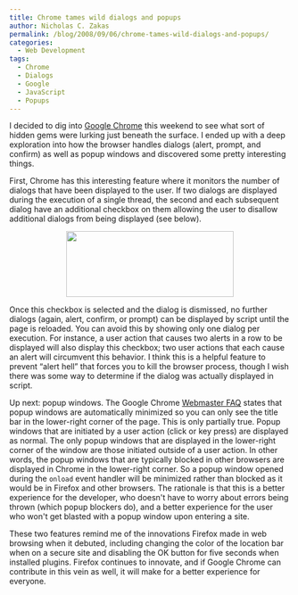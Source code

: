 ```yaml
---
title: Chrome tames wild dialogs and popups
author: Nicholas C. Zakas
permalink: /blog/2008/09/06/chrome-tames-wild-dialogs-and-popups/
categories:
  - Web Development
tags:
  - Chrome
  - Dialogs
  - Google
  - JavaScript
  - Popups
---
```

I decided to dig into <a rel="external" href="http://www.google.com/chrome/">Google Chrome</a> this weekend to see what sort of hidden gems were lurking just beneath the surface. I ended up with a deep exploration into how the browser handles dialogs (alert, prompt, and confirm) as well as popup windows and discovered some pretty interesting things.

First, Chrome has this interesting feature where it monitors the number of dialogs that have been displayed to the user. If two dialogs are displayed during the execution of a single thread, the second and each subsequent dialog have an additional checkbox on them allowing the user to disallow additional dialogs from being displayed (see below).

<p style="text-align: center;">
  <a href="/images/posts/2008/09/google_chrome_dialog.gif"><img class="size-medium wp-image-1742 alignnone" title="Google Chrome alert dialog with option to hide" src="https://humanwhocodes.com/blog/wp-content/uploads/2008/09/google_chrome_dialog-300x118.gif" border="0" alt="" width="300" height="118" /></a>
</p>

Once this checkbox is selected and the dialog is dismissed, no further dialogs (again, alert, confirm, or prompt) can be displayed by script until the page is reloaded. You can avoid this by showing only one dialog per execution. For instance, a user action that causes two alerts in a row to be displayed will also display this checkbox; two user actions that each cause an alert will circumvent this behavior. I think this is a helpful feature to prevent &#8220;alert hell&#8221; that forces you to kill the browser process, though I wish there was some way to determine if the dialog was actually displayed in script.

Up next: popup windows. The Google Chrome <a rel="external" href="http://www.google.com/chrome/intl/en/webmasters-faq.html#popups">Webmaster FAQ</a> states that popup windows are automatically minimized so you can only see the title bar in the lower-right corner of the page. This is only partially true. Popup windows that are initiated by a user action (click or key press) are displayed as normal. The only popup windows that are displayed in the lower-right corner of the window are those initiated outside of a user action. In other words, the popup windows that are typically blocked in other browsers are displayed in Chrome in the lower-right corner. So a popup window opened during the `onload` event handler will be minimized rather than blocked as it would be in Firefox and other browsers. The rationale is that this is a better experience for the developer, who doesn't have to worry about errors being thrown (which popup blockers do), and a better experience for the user who won't get blasted with a popup window upon entering a site.

These two features remind me of the innovations Firefox made in web browsing when it debuted, including changing the color of the location bar when on a secure site and disabling the OK button for five seconds when installed plugins. Firefox continues to innovate, and if Google Chrome can contribute in this vein as well, it will make for a better experience for everyone.
